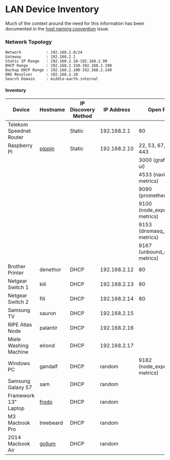 # LAN Device Inventory

Much of the context around the need for this information has been documented in the
[host naming convention][issue-72] issue.

[issue-72]: https://github.com/scottmuc/infrastructure/issues/72

### Network Topology

```
Network           : 192.168.2.0/24
Gateway           : 192.168.2.1
Static IP Range   : 192.168.2.10-192.168.2.99
DHCP Range        : 192.168.2.150-192.168.2.199
Backup DHCP Range : 192.168.2.100-192.168.2.149
DNS Resolver      : 192.168.2.10
Search Domain     : middle-earth.internal
```

#### Inventory

| Device                  | Hostname            | IP Discovery Method | IP Address   | Open Ports                       |
|-------------------------|---------------------|---------------------|--------------|----------------------------------|
| Telekom Speednet Router |                     | Static              | 192.168.2.1  | 80                               |
| Raspberry PI            | [pippin][pippin]    | Static              | 192.168.2.10 | 22, 53, 67, 80, 443              |
|                         |                     |                     |              | 3000 (grafana web ui)            |
|                         |                     |                     |              | 4533 (navidrome metrics)         |
|                         |                     |                     |              | 9090 (prometheus)                |
|                         |                     |                     |              | 9100 (node_exporter metrics)     |
|                         |                     |                     |              | 9153 (dnsmasq_exporter metrics)  |
|                         |                     |                     |              | 9167 (unbound_exporter metrics)  |
| Brother Printer         | denethor            | DHCP                | 192.168.2.12 | 80                               |
| Netgear Switch 1        | kili                | DHCP                | 192.168.2.13 | 80                               |
| Netgear Switch 2        | fili                | DHCP                | 192.168.2.14 | 80                               |
| Samsung TV              | sauron              | DHCP                | 192.168.2.15 |                                  |
| RIPE Atlas Node         | palantir            | DHCP                | 192.168.2.16 |                                  |
| Miele Washing Machine   | elrond              | DHCP                | 192.168.2.17 |                                  |
| Windows PC              | gandalf             | DHCP                | random       | 9182 (node_exporter metrics)     |
| Samsung Galaxy S7       | sam                 | DHCP                | random       |                                  |
| Framework 13" Laptop    | [frodo][frodo]      | DHCP                | random       |                                  |
| M3 Macbook Pro          | treebeard           | DHCP                | random       |                                  |
| 2014 Macbook Air        | [gollum][gollum]    | DHCP                | random       |                                  |


[pippin]: pippin/
[frodo]: frodo/
[gollum]: gollum/
